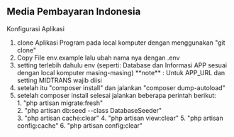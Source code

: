 ## Media Pembayaran Indonesia

<p>Konfigurasi Aplikasi<p>
<ol>
    <li>clone Aplikasi Program pada local komputer dengan menggunakan "git clone"</li>
    <li>Copy File env.example lalu ubah nama nya dengan .env</li>
    <li>
        setting terlebih dahulu env (seperti: Database dan Informasi APP sesuai dengan local komputer masing-masing)
        **note** : Untuk APP_URL dan setting MIDTRANS wajib diisi
    </li>
    <li>
        setelah itu "composer install" dan jalankan "composer dump-autoload"
    </li>
    <li>
        setelah composer install selesai jalankan beberapa perintah berikut:
        <br />
        1. "php artisan migrate:fresh" <br />
        2. "php artisan db:seed --class DatabaseSeeder" <br />
        3. "php artisan cache:clear"
        4. "php artisan view:clear"
        5. "php artisan config:cache"
        6. "php artisan config:clear"
   </li>
<ol>
